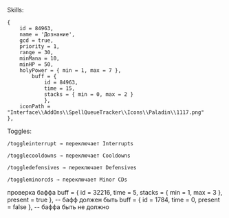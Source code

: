 Skills:

    { 
        id = 84963, 
        name = 'Дознание',  
        gcd = true, 
        priority = 1, 
        range = 30, 
        minMana = 10, 
        minHP = 50,
        holyPower = { min = 1, max = 7 }, 
            buff = { 
                id = 84963, 
                time = 15, 
                stacks = { min = 0, max = 2 }
                }, 
        iconPath = "Interface\\AddOns\\SpellQueueTracker\\Icons\\Paladin\\1117.png" 
    },
    

Toggles:

    /toggleinterrupt → переключает Interrupts

    /togglecooldowns → переключает Cooldowns

    /toggledefensives → переключает Defensives

    /toggleminorcds → переключает Minor CDs



проверка баффа
buff = { id = 32216, time = 5, stacks = { min = 1, max = 3 }, present = true },  -- бафф должен быть
buff = { id = 1784, time = 0, present = false },                                 -- баффа быть не должно